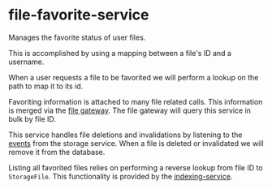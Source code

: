 # file-favorite-service

Manages the favorite status of user files.

This is accomplished by using a mapping between a file's ID and a username.

When a user requests a file to be favorited we will perform a lookup on the
path to map it to its id.

Favoriting information is attached to many file related calls. This
information is merged via the [file gateway](../file-gateway-service). The file
gateway will query this service in bulk by file ID.

This service handles file deletions and invalidations by listening to the
[events](../storage-service/wiki/events.md) from the storage service. When a
file is deleted or invalidated we will remove it from the database.

Listing all favorited files relies on performing a reverse lookup from file
ID to `StorageFile`. This functionality is provided by the
[indexing-service](../indexing-service).